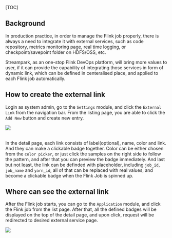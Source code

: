 [TOC]

## Background
In production practice, in order to manage the Flink job properly, there is always a need to integrate it with external services, such as code repository, metrics monitoring page, real time logging, or checkpoint/savepoint folder on HDFS/OSS, etc. 

Streampark, as an one-stop Flink DevOps platform, will bring more values to user, if it can provide the capability of integrating those services in form of dynamic link, which can be defined in centeralised place, and applied to each Flink job automatically.

## How to create the external link
Login as system admin, go to the `Settings` module, and click the `External Link` from the navigation bar. From the listing page, you are able to click the `Add New` button and create new entry.

<img src="https://streampark.apache.org/doc/image/external-link/external-link-detail.png"/><br></br>

In the detail page, each link consists of label(optional), name, color and link. And they can make a clickable badge together. Color can be either chosen from the `color picker`, or just click the samples on the right side to follow the pattern, and after that you can preview the badge immediately. And last but not least, the link can be definded with placeholder, including `job_id`, `job_name` and `yarn_id`, all of that can be replaced with real values, and become a clickable badge when the Flink Job is spinned up.

## Where can see the external link
After the Flink job starts, you can go to the `Application` module, and click the Flink job from the list page. After that, all the defined badges will be displayed on the top of the detail page, and upon click, request will be redirected to desired external service page.

<img src="https://streampark.apache.org/doc/image/external-link/badge.png"/><br></br>